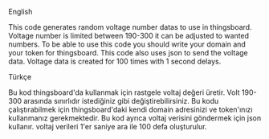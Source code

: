 English

This code generates random voltage number datas to use in thingsboard. Voltage number is limited between 190-300 it can be adjusted to wanted numbers.
To be able to use this code you should write your domain and your token for thingsboard. This code also uses json to send the voltage data.
Voltage data is created for 100 times with 1 second delays.

Türkçe

Bu kod thingsboard'da kullanmak için rastgele voltaj değeri üretir. Volt 190-300 arasında sınırlıdır istediğiniz gibi değiştirebilirsiniz.
Bu kodu çalıştırabilmek için thingsboard'daki kendi domain adresinizi ve token'ınızı kullanmanız gerekmektedir. Bu kod ayrıca voltaj verisini göndermek için json kullanır.
voltaj verileri 1'er saniye ara ile 100 defa oluşturulur.
